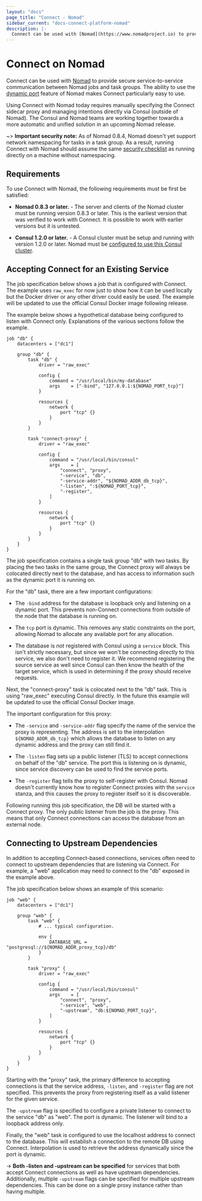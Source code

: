 ```yaml
---
layout: "docs"
page_title: "Connect - Nomad"
sidebar_current: "docs-connect-platform-nomad"
description: |-
  Connect can be used with [Nomad](https://www.nomadproject.io) to provide secure service-to-service communication between Nomad jobs. The ability to use the dynamic port feature of Nomad makes Connect particularly easy to use.
---
```


# Connect on Nomad

Connect can be used with [Nomad](https://www.nomadproject.io) to provide
secure service-to-service communication between Nomad jobs and task groups. The ability to
use the [dynamic port](https://www.nomadproject.io/docs/job-specification/network.html#dynamic-ports)
feature of Nomad makes Connect particularly easy to use.

Using Connect with Nomad today requires manually specifying the Connect
sidecar proxy and managing intentions directly via Consul (outside of Nomad).
The Consul and Nomad teams are working together towards a more automatic
and unified solution in an upcoming Nomad release.

~> **Important security note:** As of Nomad 0.8.4, Nomad doesn't yet support network namespacing
for tasks in a task group. As a result, running Connect with Nomad should
assume the same [security checklist](/docs/connect/security.html#prevent-non-connect-traffic-to-services) as running directly on a machine without namespacing.

## Requirements

To use Connect with Nomad, the following requirements must be first be
satisfied:

* **Nomad 0.8.3 or later.** - The server and clients of the Nomad cluster
  must be running version 0.8.3 or later. This is the earliest version that
  was verified to work with Connect. It is possible to work with earlier
  versions but it is untested.

* **Consul 1.2.0 or later.** - A Consul cluster must be setup and running with
  version 1.2.0 or later.
  Nomad must be [configured to use this Consul cluster](https://www.nomadproject.io/docs/service-discovery/index.html).

## Accepting Connect for an Existing Service

The job specification below shows a job that is configured with Connect.
The example uses `raw_exec` for now just to show how it can be used locally
but the Docker driver or any other driver could easily be used. The example
will be updated to use the official Consul Docker image following release.

The example below shows a hypothetical database being configured to listen
with Connect only. Explanations of the various sections follow the example.

```hcl
job "db" {
    datacenters = ["dc1"]

    group "db" {
        task "db" {
            driver = "raw_exec"

            config {
                command = "/usr/local/bin/my-database"
                args    = ["-bind", "127.0.0.1:${NOMAD_PORT_tcp}"]
            }

            resources {
                network {
                    port "tcp" {}
                }
            }
        }

        task "connect-proxy" {
            driver = "raw_exec"

            config {
                command = "/usr/local/bin/consul"
                args    = [
                    "connect", "proxy",
                    "-service", "db",
                    "-service-addr", "${NOMAD_ADDR_db_tcp}",
                    "-listen", ":${NOMAD_PORT_tcp}",
                    "-register",
                ]
            }

            resources {
                network {
                    port "tcp" {}
                }
            }
        }
    }
}
```

The job specification contains a single task group "db" with two tasks.
By placing the two tasks in the same group, the Connect proxy will always
be colocated directly next to the database, and has access to information
such as the dynamic port it is running on.

For the "db" task, there are a few important configurations:

* The `-bind` address for the database is loopback only and listening on
  a dynamic port. This prevents non-Connect connections from outside of
  the node that the database is running on.

* The `tcp` port is dynamic. This removes any static constraints on the port,
  allowing Nomad to allocate any available port for any allocation.

* The database is _not_ registered with Consul using a `service` block.
  This isn't strictly necessary, but since we won't be connecting directly
  to this service, we also don't need to register it. We recommend registering
  the source service as well since Consul can then know the health of the
  target service, which is used in determining if the proxy should
  receive requests.

Next, the "connect-proxy" task is colocated next to the "db" task. This is
using "raw_exec" executing Consul directly. In the future this example will
be updated to use the official Consul Docker image.

The important configuration for this proxy:

* The `-service` and `-service-addr` flag specify the name of the service
  the proxy is representing. The address is set to the interpolation
  `${NOMAD_ADDR_db_tcp}` which allows the database to listen on any
  dynamic address and the proxy can still find it.

* The `-listen` flag sets up a public listener (TLS) to accept connections
  on behalf of the "db" service. The port this is listening on is dynamic,
  since service discovery can be used to find the service ports.

* The `-register` flag tells the proxy to self-register with Consul. Nomad
  doesn't currently know how to register Connect proxies with the `service`
  stanza, and this causes the proxy to register itself so it is discoverable.

Following running this job specification, the DB will be started with a
Connect proxy. The only public listener from the job is the proxy. This means
that only Connect connections can access the database from an external node.

## Connecting to Upstream Dependencies

In addition to accepting Connect-based connections, services often need
to connect to upstream dependencies that are listening via Connect. For
example, a "web" application may need to connect to the "db" exposed
in the example above.

The job specification below shows an example of this scenario:

```hcl
job "web" {
    datacenters = ["dc1"]

    group "web" {
        task "web" {
            # ... typical configuration.

            env {
                DATABASE_URL = "postgresql://${NOMAD_ADDR_proxy_tcp}/db"
            }
        }

        task "proxy" {
            driver = "raw_exec"

            config {
                command = "/usr/local/bin/consul"
                args    = [
                    "connect", "proxy",
                    "-service", "web",
                    "-upstream", "db:${NOMAD_PORT_tcp}",
                ]
            }

            resources {
                network {
                    port "tcp" {}
                }
            }
        }
    }
}
```

Starting with the "proxy" task, the primary difference to accepting
connections is that the service address, `-listen`, and `-register` flag
are not specified. This prevents the proxy from registering itself as
a valid listener for the given service.

The `-upstream` flag is specified to configure a private listener to
connect to the service "db" as "web". The port is dynamic. The listener
will bind to a loopback address only.

Finally, the "web" task is configured to use the localhost address to
connect to the database. This will establish a connection to the remote
DB using Connect. Interpolation is used to retrieve the address dynamically
since the port is dynamic.

-> **Both -listen and -upstream can be specified** for services that both
accept Connect connections as well as have upstream dependencies. Additionally,
multiple `-upstream` flags can be specified for multiple upstream dependencies. This
can be done on a single proxy instance rather than having multiple.
